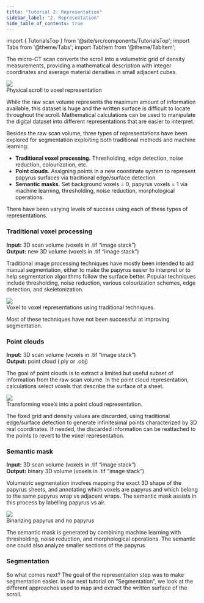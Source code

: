 ```yaml
---
title: "Tutorial 2: Representation"
sidebar_label: "2. Representation"
hide_table_of_contents: true
---
```


<head>
  <html data-theme="dark" />

  <meta
    name="description"
    content="A $1,000,000+ machine learning and computer vision competition"
  />

  <meta property="og:type" content="website" />
  <meta property="og:url" content="https://scrollprize.org" />
  <meta property="og:title" content="Vesuvius Challenge" />
  <meta
    property="og:description"
    content="A $1,000,000+ machine learning and computer vision competition"
  />
  <meta
    property="og:image"
    content="https://scrollprize.org/img/social/opengraph.jpg"
  />

  <meta property="twitter:card" content="summary_large_image" />
  <meta property="twitter:url" content="https://scrollprize.org" />
  <meta property="twitter:title" content="Vesuvius Challenge" />
  <meta
    property="twitter:description"
    content="A $1,000,000+ machine learning and computer vision competition"
  />
  <meta
    property="twitter:image"
    content="https://scrollprize.org/img/social/opengraph.jpg"
  />
</head>

import { TutorialsTop } from '@site/src/components/TutorialsTop';
import Tabs from '@theme/Tabs';
import TabItem from '@theme/TabItem';

<TutorialsTop highlightId={2} />

The micro-CT scan converts the scroll into a volumetric grid of density measurements, providing a mathematical description with integer coordinates and average material densities in small adjacent cubes.

<div className="flex w-[100%]">
  <div className="w-[100%] mb-2 mr-2"><img src="/img/tutorials/rep_ash2vox.webp" className="w-[100%]"/><figcaption className="mt-0">Physical scroll to voxel representation</figcaption></div>
</div>

While the raw scan volume represents the maximum amount of information available, this dataset is huge and the written surface is difficult to locate throughout the scroll. Mathematical calculations can be used to manipulate the digital dataset into different representations that are easier to interpret.

Besides the raw scan volume, three types of representations have been explored for segmentation exploiting both traditional methods and machine learning:

* <b>Traditional voxel processing.</b> Thresholding, edge detection, noise reduction, colourization, etc.
* <b>Point clouds.</b> Assigning points in a new coordinate system to represent papyrus surfaces via traditional edge/surface detection.
* <b>Semantic masks.</b> Set background voxels = 0, papyrus voxels = 1 via machine learning, thresholding, noise reduction, morphological operations.

There have been varying levels of success using each of these types of representations.

### Traditional voxel processing

<div className="bg-gray-800 p-4 rounded mb-4">
<strong>Input:</strong> 3D scan volume (voxels in .tif “image stack”)<br/>
<strong>Output:</strong> new 3D volume (voxels in .tif “image stack”)
</div>

Traditional image processing techniques have mostly been intended to aid manual segmentation, either to make the papyrus easier to interpret or to help segmentation algorithms follow the surface better. Popular techniques include thresholding, noise reduction, various colourization schemes, edge detection, and skeletonization.

<div className="flex w-[100%]">
  <div className="w-[100%] mb-2 mr-2"><img src="/img/tutorials/rep_trad_voxel.webp" className="w-[100%]"/><figcaption className="mt-0">Voxel to voxel representations using traditional techniques.</figcaption></div>
</div>

Most of these techniques have not been successful at improving segmentation.

### Point clouds

<div className="bg-gray-800 p-4 rounded mb-4">
<strong>Input:</strong> 3D scan volume (voxels in .tif “image stack”)<br/>
<strong>Output:</strong> point cloud (.ply or .obj)
</div>

The goal of point clouds is to extract a limited but useful subset of information from the raw scan volume. In the point cloud representation, calculations select voxels that describe the surface of a sheet.

<div className="flex w-[100%]">
  <div className="w-[100%] mb-2 mr-2"><img src="/img/tutorials/rep_vox2pointcloud.webp" className="w-[100%]"/><figcaption className="mt-0">Transforming voxels into a point cloud representation.</figcaption></div>
</div>

The fixed grid and density values are discarded, using traditional edge/surface detection to generate infinitesimal points characterized by 3D real coordinates. If needed, the discarded information can be reattached to the points to revert to the voxel representation.

### Semantic mask

<div className="bg-gray-800 p-4 rounded mb-4">
<strong>Input:</strong> 3D scan volume (voxels in .tif “image stack”)<br/>
<strong>Output:</strong> binary 3D volume (voxels in .tif “image stack”)
</div>

Volumetric segmentation involves mapping the exact 3D shape of the papyrus sheets, and annotating which voxels are papyrus and which belong to the same papyrus wrap vs adjacent wraps. The semantic mask assists in this process by labelling papyrus vs air.

<div className="flex w-[100%]">
  <div className="w-[100%] mb-2 mr-2"><img src="/img/tutorials/rep_semantic.webp" className="w-[100%]"/><figcaption className="mt-0">Binarizing papyrus and no papyrus</figcaption></div>
</div>

The semantic mask is generated by combining machine learning with thresholding, noise reduction, and morphological operations. The semantic one could also analyze smaller sections of the papyrus.

### Segmentation

So what comes next? The goal of the representation step was to make segmentation easier. In our next tutorial on “Segmentation”, we look at the different approaches used to map and extract the written surface of the scroll.
